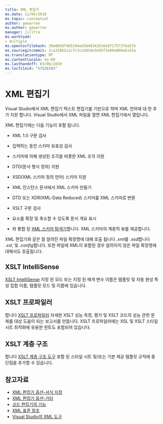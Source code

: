 ```yaml
---
title: XML 편집기
ms.date: 11/04/2016
ms.topic: conceptual
author: gewarren
ms.author: gewarren
manager: jillfra
ms.workload:
- multiple
ms.openlocfilehash: 39e069dfd65294ed3d40342816e871757378a57b
ms.sourcegitcommit: 3ca33862c1cfc3ccb83de3e95f1e69e860ab143a
ms.translationtype: MT
ms.contentlocale: ko-KR
ms.lasthandoff: 03/06/2019
ms.locfileid: "57526193"
---
```

# <a name="xml-editor"></a>XML 편집기

Visual Studio에서 XML 편집기 텍스트 편집기를 기반으로 하며 XML 언어에 대 한 추가 지원 합니다. Visual Studio에서 XML 파일을 열면 XML 편집기에서 열립니다.

XML 편집기에는 다음 기능이 포함 됩니다.

- XML 1.0 구문 검사

- 입력하는 동안 스키마 유효성 검사

- 스키마에 의해 생성된 조각을 비롯한 XML 조각 지원

- DTD(문서 형식 정의) 지원

- XSD(XML 스키마 정의 언어) 스키마 지원

- XML 인스턴스 문서에서 XML 스키마 만들기

- DTD 또는 XDR(XML-Data Reduced) 스키마를 XML 스키마로 변환

- XSLT 구문 검사

- 요소를 확장 및 축소할 수 있도록 문서 개요 표시

- 와 통합 된 [XML 스키마 탐색기](../xml-tools/xml-schema-explorer.md)합니다. XML 스키마의 계층적 뷰를 제공합니다.

XML 편집기와 같은 잘 알려진 파일 확장명에 대해 호출 됩니다 *.xml*를 *.xsd*합니다 *.xsl*, 및 *.config*합니다. 또한 파일에 XML이 포함된 경우 알려지지 않은 파일 확장명에 대해서도 호출됩니다.

## <a name="xslt-intellisense"></a>XSLT IntelliSense

[XSLT IntelliSense](../xml-tools/xml-editor-intellisense-features.md) 지정 된 모드 또는 지정 된 매개 변수 이름은 템플릿 및 자동 완성 특성 집합 이름, 템플릿 모드 및 이름에 있습니다.

## <a name="xslt-profiler"></a>XSLT 프로파일러

합니다 [XSLT 프로파일러](../xml-tools/xslt-profiler.md) 자세한 XSLT 성능 측정, 평가 및 XSLT 코드의 성능 관련 문제를 대상 도움이 되는 보고서를 만듭니다. XSLT 프로파일러에는 XSL 및 XSLT 스타일시트 최적화에 유용한 힌트도 포함되어 있습니다.

## <a name="xslt-hierarchy"></a>XSLT 계층 구조

합니다 [XSLT 계층 구조 도구](../xml-tools/walkthrough-using-xslt-hierarchy.md) 포함 된 스타일 시트 및/또는 기본 제공 템플릿 규칙에 중단점을 추가할 수 있습니다.

## <a name="see-also"></a>참고자료

- [XML 편집기 옵션-서식 지정](../ide/reference/options-text-editor-xml-formatting.md)
- [XML 편집기 옵션-기타](../ide/reference/options-text-editor-xml-miscellaneous.md)
- [코드 편집기의 기능](../ide/writing-code-in-the-code-and-text-editor.md)
- [XML 표준 참조](https://msdn.microsoft.com/79c78508-c9d0-423a-a00f-672e855de401)
- [Visual Studio의 XML 도구](../xml-tools/xml-tools-in-visual-studio.md)